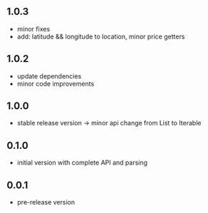 ## 1.0.3
- minor fixes
- add: latitude && longitude to location, minor price getters

## 1.0.2
- update dependencies
- minor code improvements

## 1.0.0

- stable release version
-> minor api change from List to Iterable 

## 0.1.0

- initial version with complete API and parsing

## 0.0.1

- pre-release version
